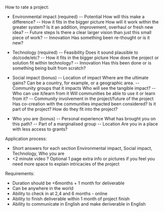 How to rate a project:
- Environmental impact (required)
-- Potential
    How will this make a difference?
-- How it fits in the bigger picture
    How will it work within the greater system? Is it an addition, improvement, overhaul or fresh new idea?
-- Future steps
    Is there a clear larger vision than just this small piece of work?
-- Innovation
    Has something been re-thought or is it new? 

- Technology (required)
-- Feasibility
    Does it sound plausible to do/code/etc?
-- How it fits in the bigger picture
    How does the project or solution fit within technology?
-- Innovation
    Has this been done or is something being built from scratch?

- Social impact (bonus)
-- Location of impact
    Where are the ultimate gains? Can be a country, for example, or a geographic area. 
-- Community groups that it impacts
    Who will see the tangible impact?
-- Who can use it/learn from it
    Will communities be able to use it or learn from it?
-- Community involvement in the project/future of the project
    Has co-creation with the communities impacted been considered? Is it part of the project? How do they fit into the project?

- Who you are (bonus)
-- Personal experience
    What has brought you on this path?
-- Part of a marginalised group
-- Location
    Are you in a place with less access to grants?

Application process:
- Short answers for each section Environmental impact, Social impact, Technology, Who you are
- <2 minute video 
? Optional 1 page extra info or pictures if you feel you need more space to explain intricacies of the project

Requirements:
- Duration should be <6months + 1 month for deliverable
- Can be anywhere in the world
- Ability to check in at 2,4 and 6 months - online
- Ability to finish deliverable within 1 month of project finish
- Ability to communicate in English and make deriverable in English